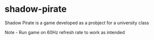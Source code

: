 # shadow-pirate
Shadow Pirate is a game developed as a probject for a university class

Note - Run game on 60Hz refresh rate to work as intended 
